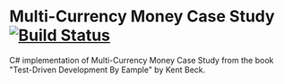 # Multi-Currency Money Case Study [![Build Status](https://travis-ci.org/kokabe2/MultiCurrencyMoney.svg?branch=master)](https://travis-ci.org/kokabe2/MultiCurrencyMoney)

C# implementation of Multi-Currency Money Case Study from the book "Test-Driven Development By Eample" by Kent Beck.
